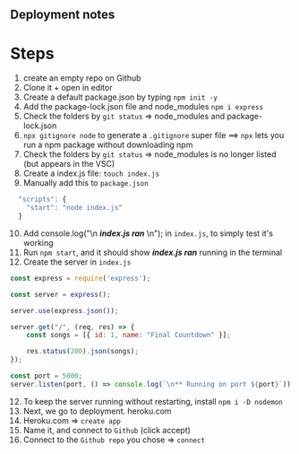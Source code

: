 ## Deployment notes

# Steps
1. create an empty repo on Github
2. Clone it + open in editor
3. Create a default package.json by typing `npm init -y`
4. Add the package-lock.json file and node_modules `npm i express`
5. Check the folders by `git status` => node_modules and package-lock.json
6. `npx gitignore node` to generate a `.gitignore` super file ==> `npx` lets you run a npm package without downloading npm
7. Check the folders by `git status` => node_modules is no longer listed (but appears in the VSC)
8. Create a index.js file: `touch index.js`
9. Manually add this to `package.json`
```js
  "scripts": {
    "start": "node index.js"
  }
```
10. Add console.log("\n ***index.js ran*** \n"); in `index.js`, to simply test it's working
11. Run `npm start`, and it should show ***index.js ran*** running in the terminal
12. Create the server in `index.js`
```js
const express = require('express');

const server = express();

server.use(express.json());

server.get("/", (req, res) => {
    const songs = [{ id: 1, name: "Final Countdown" }];

    res.status(200).json(songs);
});

const port = 5000;
server.listen(port, () => console.log(`\n** Running on port ${port}`))
```
12. To keep the server running without restarting, install `npm i -D nodemon`
13. Next, we go to deployment. heroku.com
14. Heroku.com => `create app`
15. Name it, and connect to `Github` (click accept)
16. Connect to the `Github repo` you chose => `connect` 